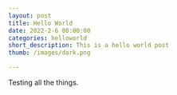 ```yaml
---
layout: post
title: Hello World
date: 2022-2-6 00:00:00
categories: helloworld
short_description: This is a hello world post
thumb: /images/dark.png

---
```

Testing all the things.
